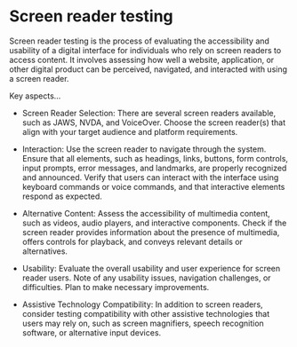 # Screen reader testing

Screen reader testing is the process of evaluating the accessibility and usability of a digital interface for individuals who rely on screen readers to access content. It involves assessing how well a website, application, or other digital product can be perceived, navigated, and interacted with using a screen reader.

Key aspects…

* Screen Reader Selection: There are several screen readers available, such as JAWS, NVDA, and VoiceOver. Choose the screen reader(s) that align with your target audience and platform requirements.

* Interaction: Use the screen reader to navigate through the system. Ensure that all elements, such as headings, links, buttons, form controls, input prompts, error messages, and landmarks, are properly recognized and announced. Verify that users can interact with the interface using keyboard commands or voice commands, and that interactive elements respond as expected.

* Alternative Content: Assess the accessibility of multimedia content, such as videos, audio players, and interactive components. Check if the screen reader provides information about the presence of multimedia, offers controls for playback, and conveys relevant details or alternatives.

* Usability: Evaluate the overall usability and user experience for screen reader users. Note of any usability issues, navigation challenges, or difficulties. Plan to make necessary improvements.

* Assistive Technology Compatibility: In addition to screen readers, consider testing compatibility with other assistive technologies that users may rely on, such as screen magnifiers, speech recognition software, or alternative input devices.

